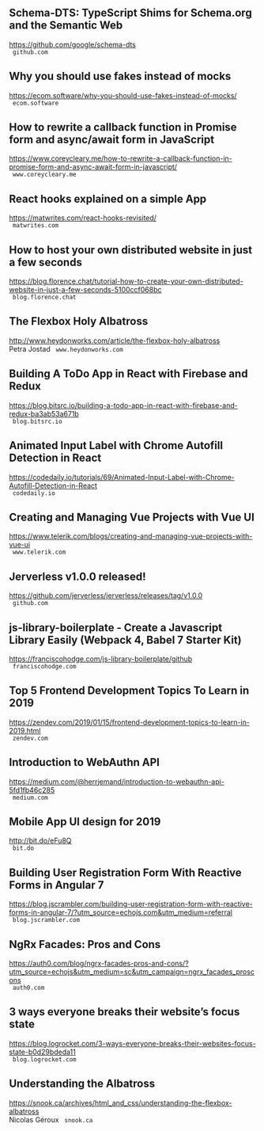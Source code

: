 ## Schema-DTS: TypeScript Shims for Schema.org and the Semantic Web  
https://github.com/google/schema-dts  
 ` github.com`
  

## Why you should use fakes instead of mocks  
https://ecom.software/why-you-should-use-fakes-instead-of-mocks/  
 ` ecom.software`
  

## How to rewrite a callback function in Promise form and async/await form in JavaScript  
https://www.coreycleary.me/how-to-rewrite-a-callback-function-in-promise-form-and-async-await-form-in-javascript/  
 ` www.coreycleary.me`
  

## React hooks explained on a simple App  
https://matwrites.com/react-hooks-revisited/  
 ` matwrites.com`
  

## How to host your own distributed website in just a few seconds  
https://blog.florence.chat/tutorial-how-to-create-your-own-distributed-website-in-just-a-few-seconds-5100ccf068bc  
 ` blog.florence.chat`
  

## The Flexbox Holy Albatross  
http://www.heydonworks.com/article/the-flexbox-holy-albatross  
Petra Jostad ` www.heydonworks.com`
  

## Building A ToDo App in React with Firebase and Redux  
https://blog.bitsrc.io/building-a-todo-app-in-react-with-firebase-and-redux-ba3ab53a671b  
 ` blog.bitsrc.io`
  

## Animated Input Label with Chrome Autofill Detection in React  
https://codedaily.io/tutorials/69/Animated-Input-Label-with-Chrome-Autofill-Detection-in-React  
 ` codedaily.io`
  

## Creating and Managing Vue Projects with Vue UI  
https://www.telerik.com/blogs/creating-and-managing-vue-projects-with-vue-ui  
 ` www.telerik.com`
  

## Jerverless v1.0.0 released!  
https://github.com/jerverless/jerverless/releases/tag/v1.0.0  
 ` github.com`
  

## js-library-boilerplate - Create a Javascript Library Easily (Webpack 4, Babel 7 Starter Kit)  
https://franciscohodge.com/js-library-boilerplate/github  
 ` franciscohodge.com`
  

## Top 5 Frontend Development Topics To Learn in 2019  
https://zendev.com/2019/01/15/frontend-development-topics-to-learn-in-2019.html  
 ` zendev.com`
  

## Introduction to WebAuthn API  
https://medium.com/@herrjemand/introduction-to-webauthn-api-5fd1fb46c285  
 ` medium.com`
  

## Mobile App UI design for 2019  
http://bit.do/eFu8Q  
 ` bit.do`
  

## Building User Registration Form With Reactive Forms in Angular 7  
https://blog.jscrambler.com/building-user-registration-form-with-reactive-forms-in-angular-7/?utm_source=echojs.com&utm_medium=referral  
 ` blog.jscrambler.com`
  

## NgRx Facades: Pros and Cons  
https://auth0.com/blog/ngrx-facades-pros-and-cons/?utm_source=echojs&utm_medium=sc&utm_campaign=ngrx_facades_proscons  
 ` auth0.com`
  

## 3 ways everyone breaks their website’s focus state  
https://blog.logrocket.com/3-ways-everyone-breaks-their-websites-focus-state-b0d29bdeda11  
 ` blog.logrocket.com`
  

## Understanding the Albatross  
https://snook.ca/archives/html_and_css/understanding-the-flexbox-albatross  
Nicolas Géroux ` snook.ca`
  

